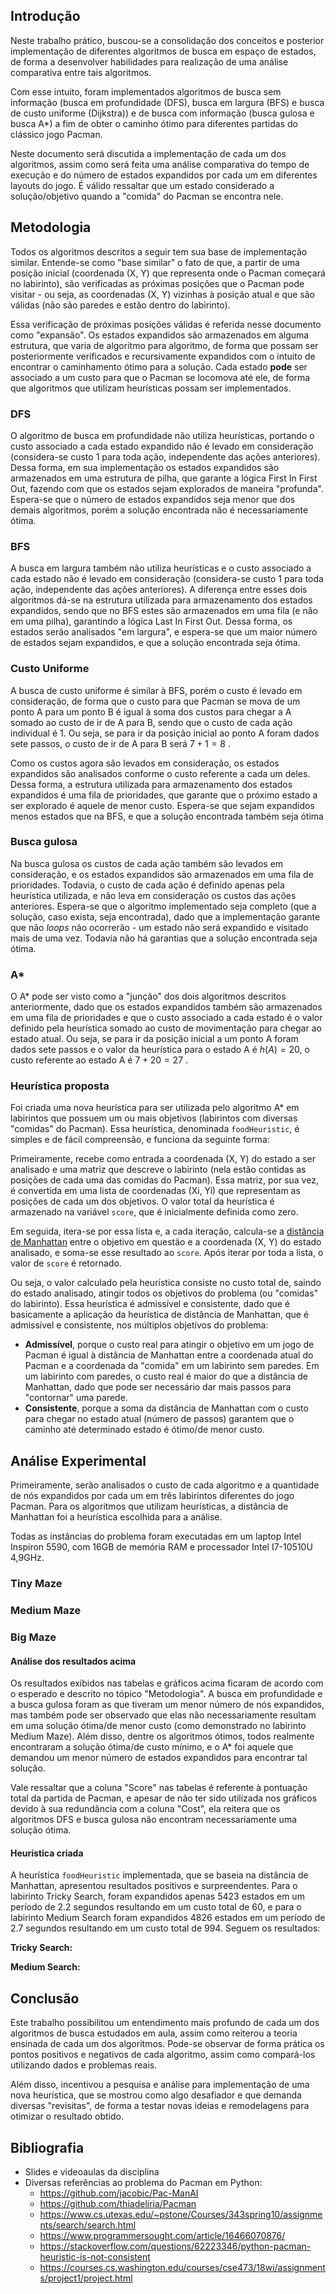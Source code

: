 ## Introdução

Neste trabalho prático, buscou-se a consolidação dos conceitos e posterior implementação de diferentes algoritmos de busca em espaço de estados, de forma a desenvolver habilidades para realização de uma análise comparativa entre tais algoritmos.

Com esse intuito, foram implementados algoritmos de busca sem informação (busca em profundidade (DFS), busca em largura (BFS) e busca de custo uniforme (Dijkstra)) e de busca com informação (busca gulosa e busca A*) a fim de obter o caminho ótimo para diferentes partidas do clássico jogo Pacman.

Neste documento será discutida a implementação de cada um dos algoritmos, assim como será feita uma análise comparativa do tempo de execução e do número de estados expandidos por cada um em diferentes layouts do jogo. É válido ressaltar que um estado considerado a solução/objetivo quando a "comida" do Pacman se encontra nele.

## Metodologia

Todos os algoritmos descritos a seguir tem sua base de implementação similar. Entende-se como "base similar" o fato de que, a partir de uma posição inicial (coordenada (X, Y) que representa onde o Pacman começará no labirinto), são verificadas as próximas posições que o Pacman pode visitar - ou seja, as coordenadas (X, Y) vizinhas à posição atual e que são válidas (não são paredes e estão dentro do labirinto).

Essa verificação de próximas posições válidas é referida nesse documento como "expansão". Os estados expandidos são armazenados em alguma estrutura, que varia de algoritmo para algoritmo, de forma que possam ser posteriormente verificados e recursivamente expandidos com o intuito de encontrar o caminhamento ótimo para a solução. Cada estado **pode** ser associado a um custo para que o Pacman se locomova até ele, de forma que algoritmos que utilizam heurísticas possam ser implementados.

### DFS

O algoritmo de busca em profundidade não utiliza heurísticas, portando o custo associado a cada estado expandido não é levado em consideração (considera-se custo 1 para toda ação, independente das ações anteriores). Dessa forma, em sua implementação os estados expandidos são armazenados em uma estrutura de pilha, que garante a lógica First In First Out, fazendo com que os estados sejam explorados de maneira "profunda". Espera-se que o número de estados expandidos seja menor que dos demais algoritmos, porém a solução encontrada não é necessariamente ótima.   

### BFS

A busca em largura também não utiliza heurísticas e o custo associado a cada estado não é levado em consideração (considera-se custo 1 para toda ação, independente das ações anteriores). A diferença entre esses dois algoritmos dá-se na estrutura utilizada para armazenamento dos estados expandidos, sendo que no BFS estes são armazenados em uma fila (e não em uma pilha), garantindo a lógica Last In First Out. Dessa forma, os estados serão analisados "em largura", e espera-se que um maior número de estados sejam expandidos, e que a solução encontrada seja ótima.

### Custo Uniforme

A busca de custo uniforme é similar à BFS, porém o custo é levado em consideração, de forma que o custo para que Pacman se mova de um ponto A para um ponto B é igual à soma dos custos para chegar a A somado ao custo de ir de A para B, sendo que o custo de cada ação individual é 1. Ou seja, se para ir da posição inicial ao ponto A foram dados sete passos, o custo de ir de A para B será $7 + 1 = 8$ .

Como os custos agora são levados em consideração, os estados expandidos são analisados conforme o custo referente a cada um deles. Dessa forma, a estrutura utilizada para armazenamento dos estados expandidos é uma fila de prioridades, que garante que o próximo estado a ser explorado é aquele de menor custo. Espera-se que sejam expandidos menos estados que na BFS, e que a solução encontrada também seja ótima

### Busca gulosa

Na busca gulosa os custos de cada ação também são levados em consideração, e os estados expandidos são armazenados em uma fila de prioridades. Todavia, o custo de cada ação é definido apenas pela heurística utilizada, e não leva em consideração os custos das ações anteriores. Espera-se que o algoritmo implementado seja completo (que a solução, caso exista, seja encontrada), dado que a implementação garante que não *loops* não ocorrerão - um estado não será expandido e visitado mais de uma vez. Todavia não há garantias que a solução encontrada seja ótima.

### A*

O A* pode ser visto como a "junção" dos dois algoritmos descritos anteriormente, dado que os estados expandidos também são armazenados em uma fila de prioridades e que o custo associado a cada estado é o valor definido pela heurística somado ao custo de movimentação para chegar ao estado atual. Ou seja, se para ir da posição inicial a um ponto A foram dados sete passos e o valor da heurística para o estado A é $h(A) = 20$, o custo referente ao estado A é $7 + 20 = 27$ .

### Heurística proposta

Foi criada uma nova heurística para ser utilizada pelo algoritmo A* em labirintos que possuem um ou mais objetivos (labirintos com diversas "comidas" do Pacman). Essa heurística, denominada `foodHeuristic`, é simples e de fácil compreensão, e funciona da seguinte forma:

Primeiramente, recebe como entrada a coordenada (X, Y) do estado a ser analisado e uma matriz que descreve o labirinto (nela estão contidas as posições de cada uma das comidas do Pacman). Essa matriz, por sua vez, é convertida em uma lista de coordenadas (Xi, Yi) que representam as posições de cada um dos objetivos. O valor total da heurística é armazenado na variável `score`, que é inicialmente definida como zero.

Em seguida, itera-se por essa lista e, a cada iteração, calcula-se a [distância de Manhattan](https://pt.wikipedia.org/wiki/Geometria_do_t%C3%A1xi) entre o objetivo em questão e a coordenada (X, Y) do estado analisado, e soma-se esse resultado ao `score`. Após iterar por toda a lista, o valor de `score` é retornado.

Ou seja, o valor calculado pela heurística consiste no custo total de, saindo do estado analisado, atingir todos os objetivos do problema (ou "comidas" do labirinto). Essa heurística é admissível e consistente, dado que é basicamente a aplicação da heurística de distância de Manhattan, que é admissível e consistente, nos múltiplos objetivos do problema:

- **Admissível**, porque o custo real para atingir o objetivo em um jogo de Pacman é igual à distância de Manhattan entre a coordenada atual do Pacman e a coordenada da "comida" em um labirinto sem paredes. Em um labirinto com paredes, o custo real é maior do que a distância de Manhattan, dado que pode ser necessário dar mais passos para "contornar" uma parede.
- **Consistente**, porque a soma da distância de Manhattan com o custo para chegar no estado atual (número de passos) garantem que o caminho até determinado estado é ótimo/de menor custo.

## Análise Experimental

Primeiramente, serão analisados o custo de cada algoritmo e a quantidade de nós expandidos por cada um em três labirintos diferentes do jogo Pacman. Para os algoritmos que utilizam heurísticas, a distância de Manhattan foi a heurística escolhida para a análise.

Todas as instâncias do problema foram executadas em um laptop Intel Inspiron 5590, com 16GB de memória RAM e processador Intel I7-10510U 4,9GHz.

### Tiny Maze


### Medium Maze


### Big Maze


#### Análise dos resultados acima

Os resultados exibidos nas tabelas e gráficos acima ficaram de acordo com o esperado e descrito no tópico "Metodologia". A busca em profundidade e a busca gulosa foram as que tiveram um menor número de nós expandidos, mas também pode ser observado que elas não necessariamente resultam em uma solução ótima/de menor custo (como demonstrado no labirinto Medium Maze). Além disso, dentre os algoritmos ótimos, todos realmente encontraram a solução ótima/de custo mínimo, e o A* foi aquele que demandou um menor número de estados expandidos para encontrar tal solução. 

Vale ressaltar que a coluna "Score" nas tabelas é referente à pontuação total da partida de Pacman, e apesar de não ter sido utilizada nos gráficos devido à sua redundância com a coluna "Cost", ela reitera que os algoritmos DFS e busca gulosa não encontram necessariamente uma solução ótima.

#### Heurística criada

A heurística `foodHeuristic` implementada, que se baseia na distância de Manhattan, apresentou resultados positivos e surpreendentes. Para o labirinto Tricky Search, foram expandidos apenas 5423 estados em um período de 2.2 segundos resultando em um custo total de 60, e para o labirinto Medium Search foram expandidos 4826 estados em um período de 2.7 segundos resultando em um custo total de 994. Seguem os resultados:

**Tricky Search:**


**Medium Search:**


## Conclusão

Este trabalho possibilitou um entendimento mais profundo de cada um dos algoritmos de busca estudados em aula, assim como reiterou a teoria ensinada de cada um dos algoritmos. Pode-se observar de forma prática os pontos positivos e negativos de cada algoritmo, assim como compará-los utilizando dados e problemas reais.

Além disso, incentivou a pesquisa e análise para implementação de uma nova heurística, que se mostrou como algo desafiador e que demanda diversas "revisitas", de forma a testar novas ideias e remodelagens para otimizar o resultado obtido.

## Bibliografia

- Slides e videoaulas da disciplina
- Diversas referências ao problema do Pacman em Python:
  - https://github.com/jacobic/Pac-ManAI
  - https://github.com/thiadeliria/Pacman
  - https://www.cs.utexas.edu/~pstone/Courses/343spring10/assignments/search/search.html
  - https://www.programmersought.com/article/16466070876/
  - https://stackoverflow.com/questions/62223346/python-pacman-heuristic-is-not-consistent
  - https://courses.cs.washington.edu/courses/cse473/18wi/assignments/project1/project.html



